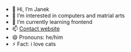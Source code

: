 - 👋 Hi, I’m Janek
- 👀 I’m interested in computers and matrial arts
- 🌱 I’m currently learning frontend
- 📫 [Contact website](janek.000.pe)
- 😄 Pronouns: he/him
- ⚡ Fact: i love cats

<!---
01001010anek/01001010anek is a ✨ special ✨ repository because its `README.md` (this file) appears on your GitHub profile.
You can click the Preview link to take a look at your changes.
--->
